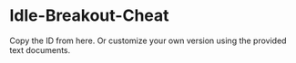 # Idle-Breakout-Cheat
Copy the ID from here. Or customize your own version using the provided text documents.
